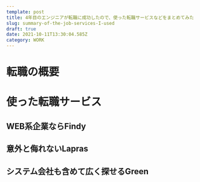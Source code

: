 ```yaml
---
template: post
title: 4年目のエンジニアが転職に成功したので、使った転職サービスなどをまとめてみた
slug: summary-of-the-job-services-I-used
draft: true
date: 2021-10-11T13:30:04.585Z
category: WORK
---
```

# 転職の概要

# 使った転職サービス

## WEB系企業ならFindy  

## 意外と侮れないLapras

## システム会社も含めて広く探せるGreen  